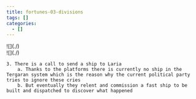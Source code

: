 ```yaml
---
title: fortunes-03-divisions
tags: []
categories:
  - []
---
```

<!-- more --><div class="embedded-image-left">![](./)</div><div class="embedded-image-right">![](./)</div>


	3. There is a call to send a ship to Laria
		a. Thanks to the platforms there is currently no ship in the Tergaran system which is the reason why the current political party tries to ignore these cries
		b. But eventually they relent and commission a fast ship to be built and dispatched to discover what happened


